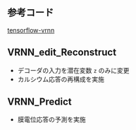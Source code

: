 
## 参考コード
[tensorflow-vrnn](https://github.com/phreeza/tensorflow-vrnn/blob/master/model_vrnn.py)

## VRNN_edit_Reconstruct
- デコーダの入力を潜在変数 `z` のみに変更  
- カルシウム応答の再構成を実施  

## VRNN_Predict
- 膜電位応答の予測を実施

